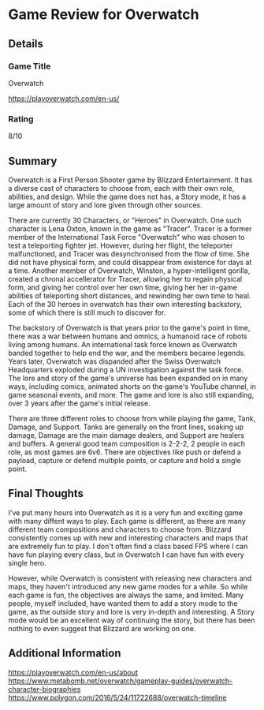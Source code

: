 # Game Review for Overwatch

## Details

### Game Title
Overwatch

https://playoverwatch.com/en-us/

### Rating
8/10

## Summary
Overwatch is a First Person Shooter game by Blizzard Entertainment. It has a diverse cast of characters to choose from, each with their own role, abilities, and design. While the game does not has, a Story mode, it has a large amount of story and lore given through other sources.

There are currently 30 Characters, or "Heroes" in Overwatch. One such character is Lena Oxton, known in the game as "Tracer". Tracer is a former member of the International Task Force "Overwatch" who was chosen to test a teleporting fighter jet. However, during her flight, the teleporter malfunctioned, and Tracer was desynchronised from the flow of time. She did not have physical form, and could disappear from existence for days at a time. Another member of Overwatch, Winston, a hyper-intelligent gorilla, created a chronal accellerator for Tracer, allowing her to regain physical form, and giving her control over her own time, giving her her in-game abilities of teleporting short distances, and rewinding her own time to heal. Each of the 30 heroes in overwatch has their own interesting backstory, some of which there is still much to discover for.

The backstory of Overwatch is that years prior to the game's point in time, there was a war between humans and omnics, a humanoid race of robots living among humans. An international task force known as Overwatch banded together to help end the war, and the members became legends. Years later, Overwatch was dispanded after the Swiss Overwatch Headquarters exploded during a UN investigation against the task force. The lore and story of the game's universe has been expanded on in many ways, including comics, animated shorts on the game's YouTube channel, in game seasonal events, and more. The game and lore is also still expanding, over 3 years after the game's initial release.

There are three different roles to choose from while playing the game, Tank, Damage, and Support. Tanks are generally on the front lines, soaking up damage, Damage are the main damage dealers, and Support are healers and buffers. A general good team composition is 2-2-2, 2 people in each role, as most games are 6v6. There are objectives like push or defend a payload, capture or defend multiple points, or capture and hold a single point.

## Final Thoughts
I've put many hours into Overwatch as it is a very fun and exciting game with many diffent ways to play. Each game is different, as there are many different team compositions and characters to choose from. Blizzard consistently comes up with new and interesting characters and maps that are extremely fun to play. I don't often find a class based FPS where I can have fun playing every class, but in Overwatch I can have fun with every single hero.

However, while Overwatch is consistent with releasing new characters and maps, they haven't introduced any new game modes for a while. So while each game is fun, the objectives are always the same, and limited. Many people, myself included, have wanted them to add a story mode to the game, as the outside story and lore is very in-depth and interesting. A Story mode would be an excellent way of continuing the story, but there has been nothing to even suggest that Blizzard are working on one.


## Additional Information
https://playoverwatch.com/en-us/about
https://www.metabomb.net/overwatch/gameplay-guides/overwatch-character-biographies
https://www.polygon.com/2016/5/24/11722688/overwatch-timeline
